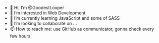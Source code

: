 - 👋 Hi, I’m @GoodestLooper
- 👀 I’m interested in Web Development
- 🌱 I’m currently learning JavaScript and some of SASS
- 💞️ I’m looking to collaborate on ...
- 📫 How to reach me: use GitHub as communicator, gonna check every few hours

<!---
GoodestLooper/GoodestLooper is a ✨ special ✨ repository because its `README.md` (this file) appears on your GitHub profile.
You can click the Preview link to take a look at your changes.
--->

